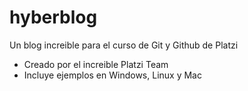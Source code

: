 # hyberblog
Un blog increible para el curso de Git y Github de Platzi


* Creado por el increible Platzi Team
* Incluye ejemplos en Windows, Linux y Mac